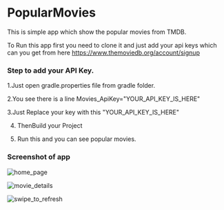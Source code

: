 # PopularMovies
This is simple app which show the popular movies from TMDB.

To Run this app first you need to clone it and just add your api keys which can you get from here https://www.themoviedb.org/account/signup

### Step to add your API Key.
1.Just open gradle.properties file from gradle folder.

2.You see there is a line Movies_ApiKey="YOUR_API_KEY_IS_HERE"

3.Just Replace your key with this "YOUR_API_KEY_IS_HERE"

4. ThenBuild your Project

5. Run this and you can see popular movies.

### Screenshot of app
![home_page](https://user-images.githubusercontent.com/16113573/41774836-f500449a-763e-11e8-9369-d422c6e872e2.png)


![movie_details](https://user-images.githubusercontent.com/16113573/41774837-f52c6430-763e-11e8-876a-7bb05fd03713.png)


![swipe_to_refresh](https://user-images.githubusercontent.com/16113573/41774838-f555bcc2-763e-11e8-9b0e-73e71c65fcd9.png)
